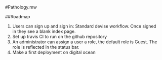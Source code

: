 #Pathology.mw

##Roadmap
  1. Users can sign up and sign in: Standard devise workflow. Once signed in they see a blank index page.
  2. Set up travis CI to run on the github repository
  3. An administrator can assign a user a role, the default role is Guest. The role is reflected in the status bar.
  4. Make a first deployment on digital ocean

